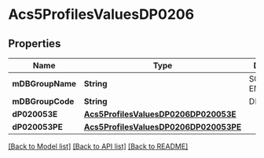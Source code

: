 # Acs5ProfilesValuesDP0206

## Properties
Name | Type | Description | Notes
------------ | ------------- | ------------- | -------------
**mDBGroupName** | **String** | SCHOOL ENROLLMENT | 
**mDBGroupCode** | **String** | DP0206 | 
**dP020053E** | [**Acs5ProfilesValuesDP0206DP020053E**](Acs5ProfilesValuesDP0206DP020053E.md) |  | 
**dP020053PE** | [**Acs5ProfilesValuesDP0206DP020053PE**](Acs5ProfilesValuesDP0206DP020053PE.md) |  | 

[[Back to Model list]](../README.md#documentation-for-models) [[Back to API list]](../README.md#documentation-for-api-endpoints) [[Back to README]](../README.md)


